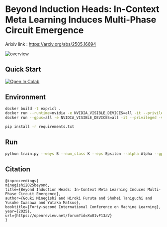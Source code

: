 # Beyond Induction Heads: In-Context Meta Learning Induces Multi-Phase Circuit Emergence
Arixiv link : https://arxiv.org/abs/2505.16694 

![overview](acc_gif.gif)

## Quick Start
[![Open In Colab](https://colab.research.google.com/assets/colab-badge.svg)](https://colab.research.google.com/drive/1wj-BSewnoC3cMfkv6mID-7C8L3bBXchG?usp=sharing)

## Environment
```bash
docker build -t exp/icl .
docker run --runtime=nvidia -e NVIDIA_VISIBLE_DEVICES=all -it --privileged -v ~/induction-head:/workspace/induction-head -p 9990:9990 --shm-size=16gb --name exp_icl exp/icl
docker run --gpus=all -e NVIDIA_VISIBLE_DEVICES=all -it --privileged -v ~/induction-head:/workspace/induction-head-p 9990:9990 --shm-size=16gb --name exp_icl exp/icl

pip install -r requirements.txt
```

## Run
```bash
python train.py --ways B --num_class K --eps Epsilon --alpha Alpha --gpu GPU
```

## Citation
```
@inproceedings{
minegishi2025beyond,
title={Beyond Induction Heads: In-Context Meta Learning Induces Multi-Phase Circuit Emergence},
author={Gouki Minegishi and Hiroki Furuta and Shohei Taniguchi and Yusuke Iwasawa and Yutaka Matsuo},
booktitle={Forty-second International Conference on Machine Learning},
year={2025},
url={https://openreview.net/forum?id=Xw01vF13aV}
}
```

